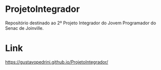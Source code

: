 # ProjetoIntegrador
Repositório destinado ao 2º Projeto Integrador do Jovem Programador do Senac de Joinville.

# Link
https://gustavopedrini.github.io/ProjetoIntegrador/
